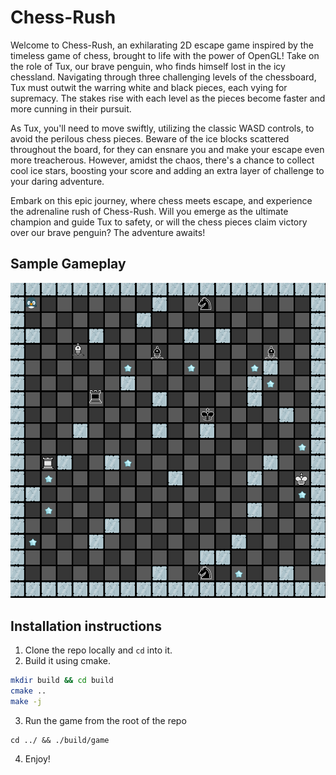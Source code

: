 # Chess-Rush

Welcome to Chess-Rush, an exhilarating 2D escape game inspired by the timeless game of chess, brought to life with the power of OpenGL! Take on the role of Tux, our brave penguin, who finds himself lost in the icy chessland. Navigating through three challenging levels of the chessboard, Tux must outwit the warring white and black pieces, each vying for supremacy. The stakes rise with each level as the pieces become faster and more cunning in their pursuit.

As Tux, you'll need to move swiftly, utilizing the classic WASD controls, to avoid the perilous chess pieces. Beware of the ice blocks scattered throughout the board, for they can ensnare you and make your escape even more treacherous. However, amidst the chaos, there's a chance to collect cool ice stars, boosting your score and adding an extra layer of challenge to your daring adventure.

Embark on this epic journey, where chess meets escape, and experience the adrenaline rush of Chess-Rush. Will you emerge as the ultimate champion and guide Tux to safety, or will the chess pieces claim victory over our brave penguin? The adventure awaits!

## Sample Gameplay

![Gameplay](pics/gameplay.gif)

## Installation instructions

1. Clone the repo locally and `cd` into it.
2. Build it using cmake. 
```bash
mkdir build && cd build
cmake ..
make -j
```
3. Run the game from the root of the repo
```
cd ../ && ./build/game
```
4. Enjoy!
